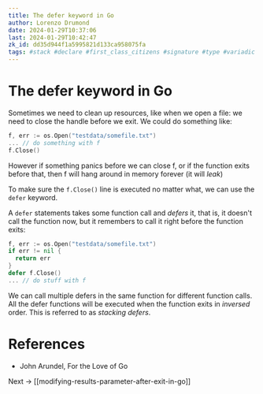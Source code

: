 ```yaml
---
title: The defer keyword in Go
author: Lorenzo Drumond
date: 2024-01-29T10:37:06
last: 2024-01-29T10:42:47
zk_id: dd35d944f1a5995821d133ca958075fa
tags: #stack #declare #first_class_citizens #signature #type #variadic #tuple #closure #list #bubble #values #body #golang #defer #expression #leak #parameters #functions #literals #programming
---
```



# The defer keyword in Go
Sometimes we need to clean up resources, like when we open a file: we need to close the handle before we exit. We could do something like:
```go
f, err := os.Open("testdata/somefile.txt")
... // do something with f
f.Close()
```

However if something panics before we can close f, or if the function exits before that, then f will hang around in memory forever (it will _leak_)

To make sure the `f.Close()` line is executed no matter what, we can use the `defer` keyword.

A `defer` statements takes some function call and _defers_ it, that is, it doesn't call the function now, but it remembers to call it right before the function exits:

```go
f, err := os.Open("testdata/somefile.txt")
if err != nil {
  return err
}
defer f.Close()
... // do stuff with f
```

We can call multiple defers in the same function for different function calls. All the defer functions will be executed when the function exits in _inversed_ order. This is referred to as _stacking defers_.

# References
- John Arundel, For the Love of Go

Next -> [[modifying-results-parameter-after-exit-in-go]]
